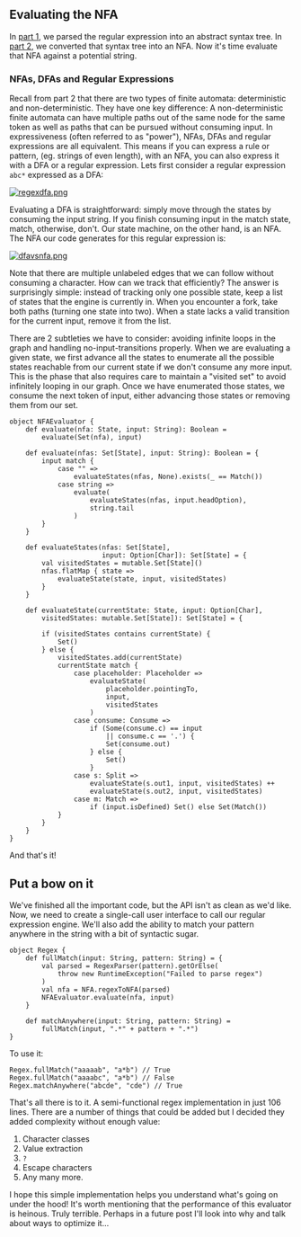 ## Evaluating the NFA ##

In [part 1](http://rcoh.svbtle.com/no-magic-regular-expressions), we parsed the regular expression into an abstract syntax tree. In [part 2](http://rcoh.svbtle.com/regular-expressions-part-2), we converted that syntax tree into an NFA. Now it's time evaluate that NFA against a potential string.


### NFAs, DFAs and Regular Expressions
Recall from part 2 that there are two types of finite automata: deterministic and non-deterministic. They have one key difference: A non-deterministic finite automata can have multiple paths out of the same node for the same token as well as paths that can be pursued without consuming input. In expressiveness (often referred to as "power"), NFAs, DFAs and regular expressions are all equivalent. This means if you can express a rule or pattern, (eg. strings of even length), with an NFA, you can also express it with a DFA or a regular expression. Lets first consider a regular expression ``abc*`` expressed as a DFA:

[![regexdfa.png](https://d23f6h5jpj26xu.cloudfront.net/cthi9nvdpg1p1a_small.png)](http://img.svbtle.com/cthi9nvdpg1p1a.png)

Evaluating a DFA is straightforward: simply move through the states by consuming the input string. If you finish consuming input in the match state, match, otherwise, don't. Our state machine, on the other hand, is an NFA. The NFA our code generates for this regular expression is:

[![dfavsnfa.png](https://d23f6h5jpj26xu.cloudfront.net/jgl025kfustnta_small.png)](http://img.svbtle.com/jgl025kfustnta.png)

Note that there are multiple unlabeled edges that we can follow without consuming a character. How can we track that efficiently? The answer is surprisingly simple: instead of tracking only one possible state, keep a list of states that the engine is currently in. When you encounter a fork, take both paths (turning one state into two). When a state lacks a valid transition for the current input, remove it from the list. 

There are 2 subtleties we have to consider: avoiding infinite loops in the graph and handling no-input-transitions properly. When we are evaluating a given state, we first advance all the states to enumerate all the possible states reachable from our current state if we don't consume any more input. This is the phase that also requires care to maintain a "visited set" to avoid infinitely looping in our graph. Once we have enumerated those states, we consume the next token of input, either advancing those states or removing them from our set.

    object NFAEvaluator {
        def evaluate(nfa: State, input: String): Boolean = 
            evaluate(Set(nfa), input)

        def evaluate(nfas: Set[State], input: String): Boolean = {
            input match {
                case "" => 
                    evaluateStates(nfas, None).exists(_ == Match())
                case string => 
                    evaluate(
                        evaluateStates(nfas, input.headOption), 
                        string.tail
                    )
            }
        }

        def evaluateStates(nfas: Set[State], 
                           input: Option[Char]): Set[State] = {
            val visitedStates = mutable.Set[State]()
            nfas.flatMap { state => 
                evaluateState(state, input, visitedStates)
            }
        }

        def evaluateState(currentState: State, input: Option[Char],
            visitedStates: mutable.Set[State]): Set[State] = {
            
            if (visitedStates contains currentState) {
                Set()
            } else {
                visitedStates.add(currentState)
                currentState match {
                    case placeholder: Placeholder => 
                        evaluateState(
                            placeholder.pointingTo, 
                            input,
                            visitedStates
                        )
                    case consume: Consume => 
                        if (Some(consume.c) == input 
                            || consume.c == '.') { 
                            Set(consume.out) 
                        } else { 
                            Set()
                        }
                    case s: Split => 
                        evaluateState(s.out1, input, visitedStates) ++ 
                        evaluateState(s.out2, input, visitedStates)
                    case m: Match => 
                        if (input.isDefined) Set() else Set(Match())
                }
            }
        }
    }

And that's it!

## Put a bow on it ##

We've finished all the important code, but the API isn't as clean as we'd like. Now, we need to create a single-call user interface to call our regular expression engine. We'll also add the ability to match your pattern anywhere in the string with a bit of syntactic sugar.

    object Regex {
        def fullMatch(input: String, pattern: String) = {
            val parsed = RegexParser(pattern).getOrElse(
                throw new RuntimeException("Failed to parse regex")
            )
            val nfa = NFA.regexToNFA(parsed)
            NFAEvaluator.evaluate(nfa, input)
        }   

        def matchAnywhere(input: String, pattern: String) = 
            fullMatch(input, ".*" + pattern + ".*")
    }

To use it:

    Regex.fullMatch("aaaaab", "a*b") // True
    Regex.fullMatch("aaaabc", "a*b") // False
    Regex.matchAnywhere("abcde", "cde") // True

That's all there is to it. A semi-functional regex implementation in just 106 lines. There are a number of things that could be added but I decided they added complexity without enough value:

1. Character classes
2. Value extraction
3. ``?``
4. Escape characters
5. Any many more.

I hope this simple implementation helps you understand what's going on under the hood! It's worth mentioning that the performance of this evaluator is heinous. Truly terrible. Perhaps in a future post I'll look into why and talk about ways to optimize it...

